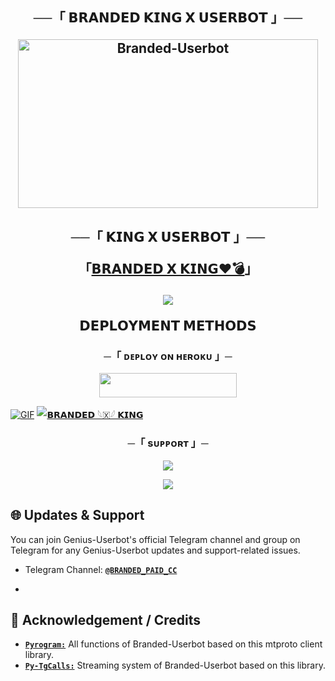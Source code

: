 <h2 align="center">
    ──「 𝗕𝗥𝗔𝗡𝗗𝗘𝗗 𝗞𝗜𝗡𝗚 𝗫 𝗨𝗦𝗘𝗥𝗕𝗢𝗧 」──

<p align="center">
<a href="https://github.com/WCGKING/KINGUSERBOT"><img src="https://te.legra.ph/file/11cfa74175b590014bd16.jpg" height="270" width="480" alt="Branded-Userbot"/></a>
</p>

<h2 align="center">
    ──「 𝗞𝗜𝗡𝗚 𝗫 𝗨𝗦𝗘𝗥𝗕𝗢𝗧 」──
    
    
「[𝗕𝗥𝗔𝗡𝗗𝗘𝗗 𝗫 𝗞𝗜𝗡𝗚❤️💣](https://t.me/BRANDRD_BOT)」



<p align="center">
  <img src="https://te.legra.ph/file/11cfa74175b590014bd16.jpg">
</p>


<p align="center">
<b>𝗗𝗘𝗣𝗟𝗢𝗬𝗠𝗘𝗡𝗧 𝗠𝗘𝗧𝗛𝗢𝗗𝗦</b>
</p>
<h3 align="center">
     ─「 ᴅᴇᴩʟᴏʏ ᴏɴ ʜᴇʀᴏᴋᴜ 」─
</h3>
<p align="center"><a href="https://dashboard.heroku.com/new?template=https://github.com/telegrambot622/AMRITUSERBOT-"> <img src="https://img.shields.io/badge/Deploy%20On%20Heroku-black?style=for-the-badge&logo=heroku" width="220" height="38.45"/></a></p>


[![GIF](https://github.com/WCGKING/WCGKING/blob/main/WCGKING.gif)](https://github.com/WCGKING)
   [![𝗕𝗥𝗔𝗡𝗗𝗘𝗗 𓆩🇽𓆪 𝗞𝗜𝗡𝗚 ](https://github-stats-alpha.vercel.app/api?username=WCGKING "WCGKING")](https://github-stats-alpha.vercel.app/api?username=WCGKING "WCGKING")


<h3 align="center">
    ─「 sᴜᴩᴩᴏʀᴛ 」─
</h3>

<p align="center">
<a href="https://t.me/AMRIT_X_SUPPORTS"><img src="https://img.shields.io/badge/-Support%20Group-blue.svg?style=for-the-badge&logo=Telegram"></a>
</p>

<p align="center">
<a href="https://t.me/AMRIT_X_SUPPORT"><img src="https://img.shields.io/badge/-Support%20Channel-blue.svg?style=for-the-badge&logo=Telegram"></a>
</p>


<h2>🌐 Updates & Support</h2>
<p title="Support">You can join Genius-Userbot's official Telegram channel and group on Telegram for any Genius-Userbot updates and support-related issues.</p>

- Telegram Channel: [**`@BRANDED_PAID_CC`**](https://t.me/AMRIT_X_SUPPORT)

- 
<h2>📑 Acknowledgement / Credits</h2>

- [**`Pyrogram:`**](https://github.com/pyrogram) All functions of Branded-Userbot based on this mtproto client library.
- [**`Py-TgCalls:`**](https://github.com/py-tgcalls) Streaming system of Branded-Userbot based on this library.




